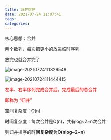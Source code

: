 ```yaml
---
title: 归并排序
date: 2021-07-24 11:07:41
tags:
categories:
---
```






核心思想：合并

两个数列，每次把更小的放进临时序列

放完也就合并完了

![image-20210724111329548](https://gitee.com/simple_one1/pic/raw/master/image-20210724111329548.png)

![image-20210724111444415](https://gitee.com/simple_one1/pic/raw/master/image-20210724111444415.png)

<font color=red>左半、右半序列完成合并后，完成最后的总合并</font>

<font color=red>即称为 “归并”</font>



空间复杂度：O(n)

时间复杂度：每次合并是O(n)，共有log~2~n次合并

则归并排序的**时间复杂度为O(nlog~2~n)**